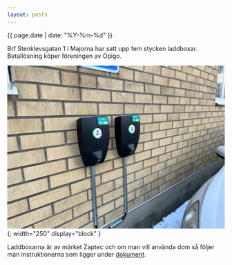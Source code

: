 ```yaml
---
layout: posts
---
```

{{ page.date | date: "%Y-%m-%d" }}

Brf Stenklevsgatan 1 i Majorna har satt upp fem stycken laddboxar. Betallösning köper föreningen av Opigo.

![Laddboxar](/assets/images/laddboxar.jpeg){: width="250" display="block" }

Laddboxarna är av märket Zaptec och om man vill använda dom så följer man instruktionerna som ligger under [dokument](/documents/).